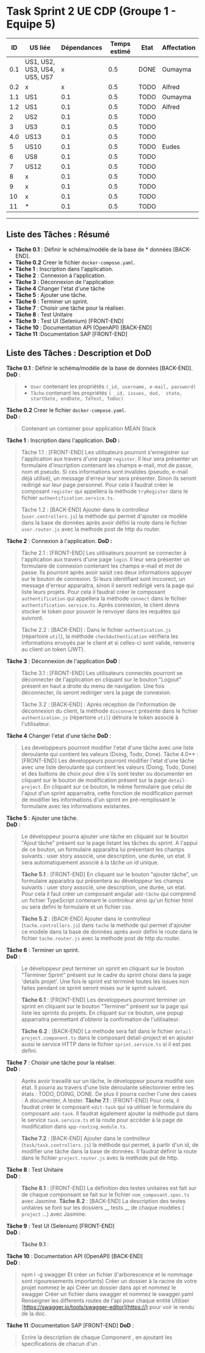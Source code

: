# Task Sprint 2 UE CDP (Groupe 1 - Equipe 5)

| ID | US liée | Dépendances | Temps estimé | Etat | Affectation |
|----|----|----|----|----|----|
| 0.1 | US1, US2, US3, US4, US5, US7  | x | 0.5 | DONE | Oumayma |
| 0.2 | x | x | 0.5 | TODO | Alfred |
| 1.1 | US1 | 0.1 | 0.5 | TODO | Oumayma |
| 1.2 | US1 | 0.1 | 0.5 | TODO | Alfred  |
| 2 | US2 | 0.1 | 0.5 | TODO |  |
| 3 | US3 | 0.1 | 0.5 | TODO |  |
| 4.0 | US13 | 0.1 | 0.5 | TODO |  |
| 5 | US10 | 0.1 | 0.5 | TODO | Eudes |
| 6 | US8 | 0.1 | 0.5 | TODO |  |
| 7 | US12 | 0.1 | 0.5 | TODO |  |
| 8 | x | 0.1 | 0.5 | TODO |  |
| 9 | x | 0.1 | 0.5 | TODO |  |
| 10 | x | 0.1 | 0.5 | TODO |  |
| 11 | * | 0.1 | 0.5 | TODO |  |

---

## Liste des Tâches : Résumé

* **Tâche 0.1** : Définir le schéma/modéle de la base de * données [BACK-END].  
* **Tâche 0.2** Creer le fichier `docker-compose.yaml`.  
* **Tâche 1** : Inscription dans l'application.
* **Tâche 2** : Connexion à l'application.
* **Tâche 3** : Déconnexion de l'application
* **Tâche 4** Changer l'etat d'une tâche
* **Tâche 5** : Ajouter une tâche.  
* **Tâche 6** : Terminer un sprint.  
* **Tâche 7** : Choisir une tâche pour la réaliser.  
* **Tâche 8** : Test Unitaire  
* **Tâche 9** : Test UI (Selenium) [FRONT-END]  
* **Tâche 10** : Documentation API (OpenAPI) [BACK-END]  
* **Tâche 11** :Documentation SAP [FRONT-END]

## Liste des Tâches : Description et DoD

**Tâche 0.1** : Définir le schéma/modéle de la base de données [BACK-END].  
**DoD** :

> * `User` contenant les propriétés `(_id, username, e-mail, password)`
> * `Tâche` contenant les propriétés `( _id, issues, dod,  state, startDate, endDate, ToTest, ToDoc)`

**Tâche 0.2** Creer le fichier `docker-compose.yaml`.  
**DoD** :
> Contenant un container pour application MEAN Stack

**Tâche 1** : Inscription dans l'application.
**DoD :**
> Tâche 1.1 : [FRONT-END]
> Les utilisateurs pourront s'enregistrer sur l'application aux travers d'une page `register`. Il leur sera présenter un formulaire d'inscription contenant les champs e-mail, mot de passe, nom et pseudo. Si ces informations sont invalides (pseudo, e-mail déjà utilisé), un message d'erreur leur sera présenter. Sinon ils seront redirigé sur leur page personnel. Pour cela il faudrat créer le composant `register` qui appellera la méthode `tryRegister` dans le fichier `authentification.service.ts`.
>
> Tâche 1.2 : [BACK-END]
> Ajouter dans le controlleur (`user.controllers.js`) la méthode qui permet d'ajouter ce modèle dans la base de données après avoir défini la route dans le fichier `user.router.js` avec la methode post de http du router.

**Tâche 2** : Connexion à l'application.
**DoD :**
> Tâche 2.1 : [FRONT-END]
> Les utilisateurs pourront se connecter à l'application aux travers d'une page `login`. Il leur sera présenter un formulaire de connexion contenant les champs e-mail et mot de passe. Ils pourront après avoir saisit ces deux informations appuyer sur le bouton de connexion. Si leurs identifiant sont inccorect, un message d'erreur apparaitra, sinon il seront redirigé vers la page qui liste leurs projets.
> Pour cela il faudrat créer le composant `authentification` qui appellera la méthode `connect` dans le fichier `authentification.service.ts`.
> Après connexion, le client devra stocker le token pour pouvoir le renvoyer dans les requêtes qui suivront.
>
> Tâche 2.2 : [BACK-END] :
> Dans le fichier `authentication.js` (répertoire `util`), la méthode `checkAuthentication` vérifiera les informations envoyés par le client et si celles-ci sont valide, renverra au client un token (JWT).

**Tâche 3** : Déconnexion de l'application
**DoD** :
> Tâche 3.1 : [FRONT-END]
> Les utilisateurs connectés pourront se déconnecter de l'application en cliquant sur le bouton "Logout" présent en haut a droite du menu de navigation. Une fois déconnecter, ils seront rediriger vers la page de connexion.
>
> Tâche 3.2 : [BACK-END] :
> Après réception de l'information de déconnexion du client, la méthode `disconnect` présente dans le fichier `authentication.js` (répertoire `util`) détruira le token associé à l'utilisateur.

**Tâche 4** Changer l'etat d'une tâche
 **DoD** :
> Les developpeurs pourront modifier l'etat d'une tâche avec une liste deroulante qui contient les valeurs (Doing, Todo, Done).
> Tâche 4.0** : [FRONT-END]
>Les developpeurs pourront modifier l'etat d'une tâche avec une liste deroulante qui contient les valeurs (Doing, Todo, Done) et des buttons de choix pour dire s'ils sont tester ou documenter en cliquant sur le bouton de modification présent sur la page `detail-project`. En cliquant sur ce bouton, le même formulaire que celui de l'ajout d'un sprint apparraitra, cette fonction de modification permet de modifier les informations d'un sprint en pré-remplissant le formulaire avec les informations existantes.
>

**Tâche 5** : Ajouter une tâche.  
**DoD** :
> Le développeur pourra ajouter une tâche en cliquant sur le bouton "Ajout tâche" présent sur la page listant les tâches du sprint. A l'appui de ce bouton, un formulaire apparaitra lui présentant les champs suivants :  user story associé, une description, une durée, un etat. Il sera automatiquement associé à la tâche un id unique.
>
>**Tâche 5.1** : [FRONT-END]
> En cliquant sur le bouton "ajouter tâche", un formulaire apparaitra qui présentera au développeur les champs suivants : user story associé, une description, une durée, un etat. Pour cela il faut créer un composant angular `add-tâche` qui comprend un fichier TypeScript contenant le controleur ainsi qu'un fichier html ou sera defini le formulaire et un fichier css.
> >
>**Tâche 5.2** : [BACK-END]
> Ajouter dans le controlleur (`tache.controllers.js`) dans `tache` la methode qui permet d'ajouter ce modele dans la base de données après avoir defini le route dans le fichier `tache.router.js` avec la methode post de http du router.

**Tâche 6** : Terminer un sprint.  
**DoD** :
> Le développeur peut terminer un sprint en cliquant sur le bouton  "Terminer Sprint" présent sur le cadre du sprint choisi dans la page 'details projet'. Une fois le sprint est terrminé toutes les issues non faites pendant ce sprint seront mises sur le sprint suivant.
>
>**Tâche 6.1** : [FRONT-END]
> Les developpeurs pourront terminer un sprint en cliquant sur le bouton "Terminer" présent sur la page qui liste les sprints du projets. En cliquant sur ce bouton, une popup apparraitra permettant d'obtenir la confirmation de l'utilisateur.
>
>**Tâche 6.2** : [BACK-END]
>La methode  sera fait dans le fichier `detail-project.component.ts` dans le composant detail-project et en ajouter aussi le service HTTP dans le fichier `sprint.service.ts` si il est pas defini.

**Tâche 7** : Choisir une tâche pour la réaliser.  
**DoD** :
> Après avoir travaillé sur un tâche, le développeur pourra modifié son état. Il pourra au travers d'une liste déroulante sélectionner entre les états : TODO, DOING, DONE. De plus il pourra cocher l'une des cases : A documenter, A tester.
>**Tâche 7.1** : [FRONT-END]
> Pour cela, il faudrat créer le composant `edit-task` qui va utiliser le formulaire du composant `add-task`. Il faudrat également ajouter la méthode put dans le service `task.service.ts` et la route pour accéder à la page de modification dans `app-routing.module.ts`.
>
>**Tâche 7.2** : [BACK-END]
>Ajouter dans le controlleur (`task/task.controllers.js`) la méthode qui permet, à partir d'un id, de modifier une tâche dans la base de données. Il faudrat définir la route dans le fichier `project.router.js` avec la methode put de http.

**Tâche 8** : Test Unitaire  
**DoD** :
>
>**Tâche 8.1** : [FRONT-END]
>La définition des testes unitaires est fait sur de chaque componsant se fait sur le fichier `nom_composant.spec.ts` avec Jasmine.
>**Tâche 8.2** : [BACK-END]
>La description des testes unitaires se font sur les dossiers __ tests __  de chaque modéles ( `project` ...) avec Jasmine.

**Tâche 9** : Test UI (Selenium) [FRONT-END]  
**DoD** :
>
>**Tâche 9.1** :
>

**Tâche 10** : Documentation API (OpenAPI) [BACK-END]  
**DoD** :
>npm i -g swagger
Et créer un fichier (l'arborescence et le nommage sont rigouresements importants)
Créer un dossier à la racine de votre projet nommez le api
Créer un dossier dans api et nommez le swagger
Créer un fichier dans swagger et nommez le swagger.yaml
Renseigner les differents routes de l'api pour chaque entité
Utiliser [https://swagger.io/tools/swagger-editor](https://) pour voir le rendu de la doc.

**Tâche 11** :Documentation SAP [FRONT-END]
**DoD** :
>Ecrire la description de chaque Component , en ajoutant les specifications de chacun d'un .
